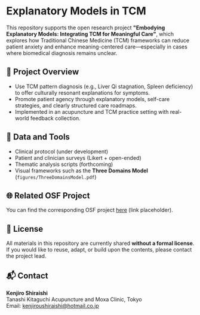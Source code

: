 # Explanatory Models in TCM

This repository supports the open research project **"Embodying Explanatory Models: Integrating TCM for Meaningful Care"**, which explores how Traditional Chinese Medicine (TCM) frameworks can reduce patient anxiety and enhance meaning-centered care—especially in cases where biomedical diagnosis remains unclear.

## 📘 Project Overview

- Use TCM pattern diagnosis (e.g., Liver Qi stagnation, Spleen deficiency) to offer culturally resonant explanations for symptoms.
- Promote patient agency through explanatory models, self-care strategies, and clearly structured care roadmaps.
- Implemented in an acupuncture and TCM practice setting with real-world feedback collection.

## 🧪 Data and Tools

- Clinical protocol (under development)
- Patient and clinician surveys (Likert + open-ended)
- Thematic analysis scripts (forthcoming)
- Visual frameworks such as the **Three Domains Model** (`figures/ThreeDomainsModel.pdf`)

## 🌐 Related OSF Project

You can find the corresponding OSF project [here](https://osf.io/XXXXXX) (link placeholder).

## 📝 License

All materials in this repository are currently shared **without a formal license**.  
If you would like to reuse, adapt, or build upon the contents, please contact the project lead.

## 📬 Contact

**Kenjiro Shiraishi**  
Tanashi Kitaguchi Acupuncture and Moxa Clinic, Tokyo  
Email: [kenjiroushiraishi@hotmail.co.jp](mailto:kenjiroushiraishi@hotmail.co.jp)
